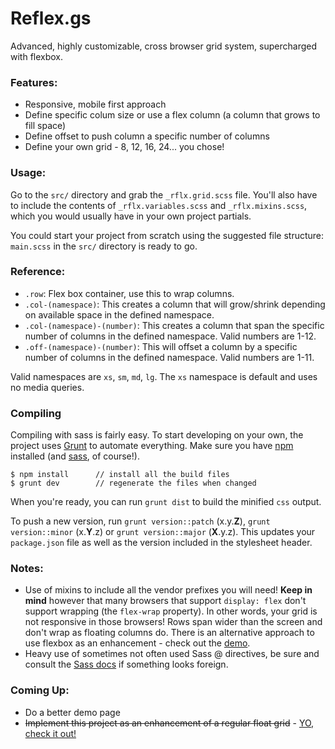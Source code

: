 Reflex.gs
===

Advanced, highly customizable, cross browser grid system, supercharged with flexbox.


### Features:

- Responsive, mobile first approach
- Define specific colum size or use a flex column (a column that grows to fill space)
- Define offset to push column a specific number of columns
- Define your own grid - 8, 12, 16, 24... you chose!

### Usage:

Go to the `src/` directory and grab the `_rflx.grid.scss` file. You'll also have to include the contents of `_rflx.variables.scss` and `_rflx.mixins.scss`, which you would usually have in your own project partials.

You could start your project from scratch using the suggested file structure: `main.scss` in the `src/` directory is ready to go.

### Reference:

- `.row`: Flex box container, use this to wrap columns.
- `.col-(namespace)`: This creates a column that will grow/shrink depending on available space in the defined namespace.
- `.col-(namespace)-(number)`: This creates a column that span the specific number of columns in the defined namespace. Valid numbers are 1-12.
- `.off-(namespace)-(number)`: This will offset a column by a specific number of columns in the defined namespace. Valid numbers are 1-11.

Valid namespaces are `xs`, `sm`, `md`, `lg`. The `xs` namespace is default and uses no media queries.

### Compiling

Compiling with sass is fairly easy. To start developing on your own, the project uses [Grunt](http://gruntjs.com) to automate everything. Make sure you have [npm](https://www.npmjs.com/) installed (and [sass](http://sass-lang.com/), of course!).

```
$ npm install      // install all the build files
$ grunt dev        // regenerate the files when changed
```

When you're ready, you can run `grunt dist` to build the minified `css` output.

To push a new version, run `grunt version::patch` (x.y.**Z**), `grunt version::minor` (x.**Y**.z) or `grunt version::major` (**X**.y.z). This updates your `package.json` file as well as the version included in the stylesheet header.

### Notes:

- Use of mixins to include all the vendor prefixes you will need! **Keep in mind** however that many browsers that support `display: flex` don't support wrapping (the `flex-wrap` property). In other words, your grid is not responsive in those browsers! Rows span wider than the screen and don't wrap as floating columns do. There is an alternative approach to use flexbox as an enhancement - check out the [demo](http://loup-brun.github.io/reflex.gs/demo/no-flex.html).
- Heavy use of sometimes not often used Sass @ directives, be sure and consult the [Sass docs](http://sass-lang.com/documentation/file.SASS_REFERENCE.html) if something looks foreign.


### Coming Up:

- Do a better demo page
- ~~Implement this project as an enhancement of a regular float grid~~ - [YO, check it out!](http://loup-brun.github.io/reflex.gs/demo/no-flex.html)
